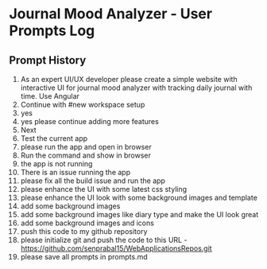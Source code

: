 # Journal Mood Analyzer - User Prompts Log

## Prompt History

1. As an expert UI/UX developer please create a simple website with interactive UI for journal mood analyzer with tracking daily journal with time. Use Angular
2. Continue with #new workspace setup
3. yes
4. yes please continue adding more features
5. Next
6. Test the current app
7. please run the app and open in browser
8. Run the command and show in browser
9. the app is not running
10. There is an issue running the app
11. please fix all the build issue and run the app
12. please enhance the UI with some latest css styling
13. please enhance the UI look with some background images and template
14. add some background images
15. add some background images like diary type and make the UI look great
16. add some background images and icons
17. push this code to my github repository
18. please initialize git and push the code to this URL - https://github.com/senprabal15/WebApplicationsRepos.git
19. please save all prompts in prompts.md
